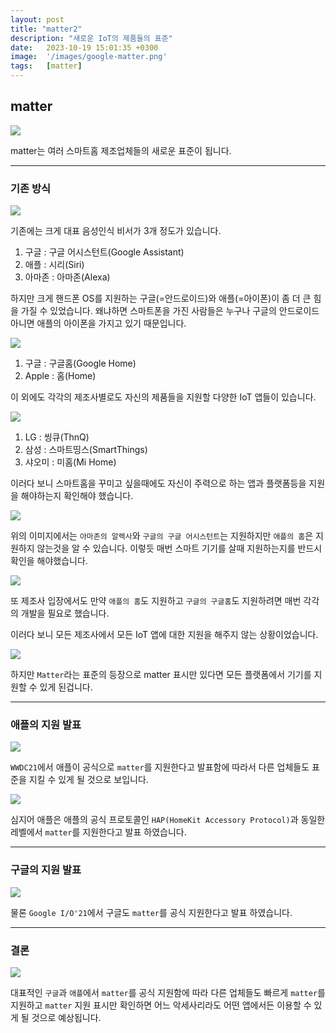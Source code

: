 ```yaml
---
layout: post
title: "matter2"
description: "새로운 IoT의 제품들의 표준"
date:   2023-10-19 15:01:35 +0300
image:  '/images/google-matter.png'
tags:   [matter]
---
```



## matter

![](https://static1.anpoimages.com/wordpress/wp-content/uploads/2021/05/13/5034815_Matter_from_CSA_Logo.jpg)

matter는 여러 스마트홈 제조업체들의 새로운 표준이 됩니다.

---

### 기존 방식

![](https://miro.medium.com/max/4800/1*xuj8x0n2ph2mF-EkgQQkLA.png)

기존에는 크게 대표 음성인식 비서가 3개 정도가 있습니다.

1. 구글 : 구글 어시스턴트(Google Assistant)
2. 애플 : 시리(Siri)
3. 아마존 : 아마존(Alexa)

하지만 크게 핸드폰 OS를 지원하는 구글(=안드로이드)와 애플(=아이폰)이 좀 더 큰 힘을 가질 수 있었습니다.
왜냐하면 스마트폰을 가진 사람들은 누구나 구글의 안드로이드 아니면 애플의 아이폰을 가지고 있기 때문입니다.

![](https://miro.medium.com/max/4800/1*sqYuClC7rd9m_1prrnz6tw.png)

1. 구글 : 구글홈(Google Home)
2. Apple : 홈(Home)

이 외에도 각각의 제조사별로도 자신의 제품들을 지원할 다양한 IoT 앱들이 있습니다.

![](https://miro.medium.com/max/1400/1*4P8J37ee-zdg4mBtmBrxGw.png)

1. LG : 씽큐(ThnQ)
2. 삼성 : 스마트띵스(SmartThings)
3. 샤오미 : 미홈(Mi Home)

이러다 보니 스마트홈을 꾸미고 싶을때에도 자신이 주력으로 하는 앱과 플랫폼등을 지원을 해야하는지 확인해야 했습니다.

![](https://miro.medium.com/max/4800/1*a1ZqQQC4iq9yMaObqr2tHw.png)

위의 이미지에서는 `아마존의 알렉사`와 `구글의 구글 어시스턴트`는 지원하지만 `애플의 홈`은 지원하지 않는것을 알 수 있습니다.
이렇듯 매번 스마트 기기를 살때 지원하는지를 반드시 확인을 해야했습니다.

![](https://miro.medium.com/max/4800/1*XX-qmnAkxBtCjpiNiZoDLw.png)

또 제조사 입장에서도 만약 `애플의 홈`도 지원하고 `구글의 구글홈`도 지원하려면 매번 각각의 개발을 필요로 했습니다.

이러다 보니 모든 제조사에서 모든 IoT 앱에 대한 지원을 해주지 않는 상황이었습니다.

![](https://upload.wikimedia.org/wikipedia/commons/thumb/f/fd/Matter_logo.jpg/1600px-Matter_logo.jpg)

하지만 `Matter`라는 표준의 등장으로 matter 표시만 있다면
모든 플랫폼에서 기기를 지원할 수 있게 된겁니다.

---

### 애플의 지원 발표

![](https://image.itmedia.co.jp/pcuser/articles/2106/09/l_ht0609_no05.jpg)

`WWDC21`에서 애플이 공식으로 `matter`를 지원한다고 발표함에 따라서 다른 업체들도 표준을 지킬 수 있게 될 것으로 보입니다.

![](https://miro.medium.com/max/4800/1*SC_2vjdsbC_TQw4CAfMkKw.png)

심지어 애플은 애플의 공식 프로토콜인 `HAP(HomeKit Accessory Protocol)`과 동일한 레벨에서 `matter`를 지원한다고 발표 하였습니다.

---

### 구글의 지원 발표

![](https://mrgeeky.org/wp-content/uploads/2022/05/1652575232_238_Alt-kunngjort-pa-Google-IO-2022-som-du-bor-bry.jpg)

물론 `Google I/O'21`에서 구글도 `matter`를 공식 지원한다고 발표 하였습니다.

---

### 결론

![](https://miro.medium.com/max/4800/1*G2kMDx4EW2p74hZED2V6-Q.png)

대표적인 `구글`과 `애플`에서 `matter`를 공식 지원함에 따라 다른 업체들도 빠르게 `matter`를 지원하고 `matter` 지원 표시만 확인하면
어느 악세사리라도 어떤 앱에서든 이용할 수 있게 될 것으로 예상됩니다.

